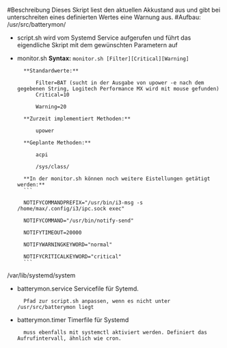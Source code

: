 #Beschreibung
Dieses Skript liest den aktuellen Akkustand aus und gibt bei unterschreiten eines definierten Wertes eine Warnung aus.
#Aufbau:
/usr/src/batterymon/
- script.sh
	wird vom Systemd Service aufgerufen und führt das eigendliche Skript mit dem gewünschten Parametern auf

- monitor.sh
		**Syntax:** `monitor.sh [Filter][Critical][Warning]`

		**Standardwerte:**
		
			Filter=BAT (sucht in der Ausgabe von upower -e nach dem gegebenen String, Logitech Performance MX wird mit mouse gefunden)
			Critical=10
			
			Warning=20
			
		**Zurzeit implementiert Methoden:**
		
			upower
			
		**Geplante Methoden:**
		
			acpi
			
			/sys/class/
			
		**In der monitor.sh können noch weitere Eistellungen getätigt werden:**
		```

		NOTIFYCOMMANDPREFIX="/usr/bin/i3-msg -s /home/max/.config/i3/ipc.sock exec"
			
		NOTIFYCOMMAND="/usr/bin/notify-send"
			
		NOTIFYTIMEOUT=20000
			
		NOTIFYWARNINGKEYWORD="normal"
			
		NOTIFYCRITICALKEYWORD="critical"
		```
	
/var/lib/systemd/system

- batterymon.service
		Servicefile für Sytemd. 

		Pfad zur script.sh anpassen, wenn es nicht unter /usr/src/batterymon liegt
		
- batterymon.timer
		Timerfile für Systemd

		muss ebenfalls mit systemctl aktiviert werden. Definiert das Aufrufintervall, ähnlich wie cron.
		
	

